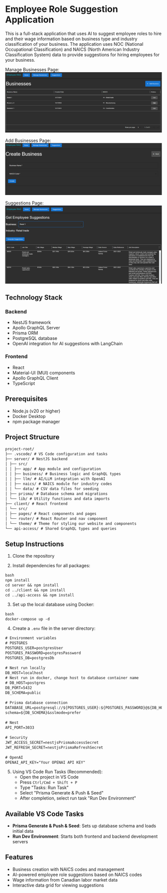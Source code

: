 # Employee Role Suggestion Application

This is a full-stack application that uses AI to suggest employee roles to hire and their wage information based on business type and industry classification of your business. The application uses NOC (National Occupational Classification) and NAICS (North American Industry Classification System) data to provide suggestions for hiring employees for your business.

Manage Businesses Page:
![alt text](app_businesses.png)

Add Businesses Page:
![alt text](app_create_business.png)

Suggestions Page:
![alt text](app_suggestions_page.png)

## Technology Stack

### Backend

- NestJS framework
- Apollo GraphQL Server
- Prisma ORM
- PostgreSQL database
- OpenAI integration for AI suggestions with LangChain

### Frontend

- React
- Material-UI (MUI) components
- Apollo GraphQL Client
- TypeScript

## Prerequisites

- Node.js (v20 or higher)
- Docker Desktop
- npm package manager

## Project Structure

```
project-root/
├── .vscode/ # VS Code configuration and tasks
├── server/ # NestJS backend
│ ├── src/
│ │ ├── app/ # App module and configuration
│ │ ├── business/ # Business logic and GraphQL types
│ │ ├── llm/ # AI/LLM integration with OpenAI
│ │ ├── naics/ # NAICS module for industry codes
│ │ └── data/ # CSV data files for seeding
│ ├── prisma/ # Database schema and migrations
│ └── lib/ # Utility functions and data imports
├── client/ # React frontend
│ └── src/
│ ├── pages/ # React components and pages
│ └── router/ # React Router and nav component
│ └── theme/ # Theme for styling our website and components
└── api-access/ # Shared GraphQL types and queries
```

## Setup Instructions

1. Clone the repository

2. Install dependencies for all packages:

```
bash
npm install
cd server && npm install
cd ../client && npm install
cd ../api-access && npm install
```

3. Set up the local database using Docker:

```
bash
docker-compose up -d
```

4. Create a `.env` file in the server directory:

```
# Environment variables
# POSTGRES
POSTGRES_USER=postgresUser
POSTGRES_PASSWORD=postgresPassword
POSTGRES_DB=postgresDb

# Nest run locally
DB_HOST=localhost
# Nest run in docker, change host to database container name
# DB_HOST=postgres
DB_PORT=5432
DB_SCHEMA=public

# Prisma database connection
DATABASE_URL=postgresql://${POSTGRES_USER}:${POSTGRES_PASSWORD}@${DB_HOST}:${DB_PORT}/${POSTGRES_DB}?schema=${DB_SCHEMA}&sslmode=prefer

# Nest
API_PORT=3033

# Security
JWT_ACCESS_SECRET=nestjsPrismaAccessSecret
JWT_REFRESH_SECRET=nestjsPrismaRefreshSecret

# OpenAI
OPENAI_API_KEY="Your OPENAI API KEY"
```

5. Using VS Code Run Tasks (Recommended):
   - Open the project in VS Code
   - Press `Ctrl/Cmd + Shift + P`
   - Type "Tasks: Run Task"
   - Select "Prisma Generate & Push & Seed"
   - After completion, select run task "Run Dev Environment"

## Available VS Code Tasks

- **Prisma Generate & Push & Seed**: Sets up database schema and loads initial data
- **Run Dev Environment**: Starts both frontend and backend development servers

## Features

- Business creation with NAICS codes and management
- AI-powered employee role suggestions based on NAICS codes
- Wage information from Canadian labor market data
- Interactive data grid for viewing suggestions
